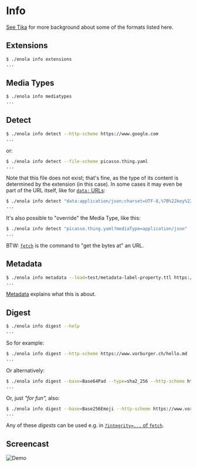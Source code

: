 <!--
    SPDX-License-Identifier: Apache-2.0

    Copyright 2024-2025 The Enola <https://enola.dev> Authors

    Licensed under the Apache License, Version 2.0 (the "License");
    you may not use this file except in compliance with the License.
    You may obtain a copy of the License at

        https://www.apache.org/licenses/LICENSE-2.0

    Unless required by applicable law or agreed to in writing, software
    distributed under the License is distributed on an "AS IS" BASIS,
    WITHOUT WARRANTIES OR CONDITIONS OF ANY KIND, either express or implied.
    See the License for the specific language governing permissions and
    limitations under the License.
-->

# Info

<!-- TODO Link? [The MediaType ("MIME") Model Graph]() might also interest you in this context. -->

[See Tika](../../concepts/tika.md) for more background about some of the formats listed here.

## Extensions

```bash cd ../.././..
$ ./enola info extensions
...
```

## Media Types

```bash cd ../.././..
$ ./enola info mediatypes
...
```

## Detect

```bash cd ../.././..
$ ./enola info detect --http-scheme https://www.google.com
...
```

or:

```bash cd ../.././..
$ ./enola info detect --file-scheme picasso.thing.yaml
...
```

Note that this file does not exist; that's fine,
as the type of its content is determined by the extension (in this case).
In some cases it may even be part of the URL itself, like for [`data:` URLs](../fetch/index.md#data):

```bash cd ../.././..
$ ./enola info detect "data:application/json;charset=UTF-8,%7B%22key%22%3A+%22value%22%7D"
...
```

It's also possible to "override" the Media Type, like this:

```bash cd ../.././..
$ ./enola info detect "picasso.thing.yaml?mediaType=application/json"
...
```

BTW: [`fetch`](../fetch/index.md) is the command to "get the bytes at" an URL.

## Metadata

```bash cd ../.././..
$ ./enola info metadata --load=test/metadata-label-property.ttl https://example.org/test-metadata-label-property
...
```

[Metadata](../../concepts/metadata.md) explains what this is about.

## Digest

```bash $? cd ../.././..
$ ./enola info digest --help
...
```

So for example:

```bash cd ../.././..
$ ./enola info digest --http-scheme https://www.vorburger.ch/hello.md
...
```

Or alternatively:

```bash cd ../.././..
$ ./enola info digest --base=Base64Pad --type=sha2_256 --http-scheme https://www.vorburger.ch/hello.md
...
```

Or, just _"for fun",_ also:

```bash cd ../.././..
$ ./enola info digest --base=Base256Emoji --http-scheme https://www.vorburger.ch/hello.md
...
```

Any of these _digests_ can be used e.g. in [`?integrity=...` of `fetch`](../fetch/index.md#integrity).

## Screencast

![Demo](script.svg)
